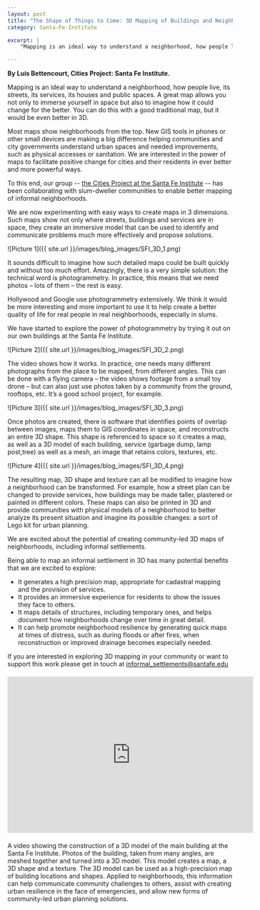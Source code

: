 ```yaml
---
layout: post
title: "The Shape of Things to Come: 3D Mapping of Buildings and Neighborhoods"
category: Santa-Fe-Institute

excerpt: |
    "Mapping is an ideal way to understand a neighborhood, how people live, its streets, its services, its houses and public spaces. A great map allows you not only to immerse yourself in space but also to imagine how it could change for the better. You can do this with a good traditional map, but it would be even better in 3D." <br/> – Luis Bettencourt, Santa Fe Institute, Principal Investigator Cities Project.

---
```


**By Luis Bettencourt, Cities Project: Santa Fe Institute.**

Mapping is an ideal way to understand a neighborhood, how people live, its streets, its services, its houses and public spaces. A great map allows you not only to immerse yourself in space but also to imagine how it could change for the better. You can do this with a good traditional map, but it would be even better in 3D.

Most maps show neighborhoods from the top. New GIS tools in phones or other small devices are making a big difference helping communities and city governments understand urban spaces and needed improvements, such as physical accesses or sanitation. We are interested in the power of maps to facilitate positive change for cities and their residents in ever better and more powerful ways.

To this end, our group -- <a href="http://www.santafe.edu/research/cities-scaling-and-sustainability/">the Cities Project at the Santa Fe Institute</a> -- has been collaborating with slum-dweller communities to enable better mapping of informal neighborhoods.

We are now experimenting with easy ways to create maps in 3 dimensions. Such maps show not only where streets, buildings and services are in space, they create an immersive model that can be used to identify and communicate problems much more effectively and propose solutions.

![Picture 1]({{ site.url }}/images/blog_images/SFI_3D_1.png)

It sounds difficult to imagine how such detailed maps could be built quickly and without too much effort. Amazingly, there is a very simple solution: the technical word is photogrammetry. In practice, this means that we need photos – lots of them – the rest is easy.

Hollywood and Google use photogrammetry extensively. We think it would be more interesting and more important to use it to help create a better quality of life for real people in real neighborhoods, especially in slums.

We have started to explore the power of photogrammetry by trying it out on our own buildings at the Santa Fe Institute.

![Picture 2]({{ site.url }}/images/blog_images/SFI_3D_2.png)

The video shows how it works. In practice, one needs many different photographs from the place to be mapped, from different angles. This can be done with a flying camera – the video shows footage from a small toy drone – but can also just use photos taken by a community from the ground, rooftops, etc. It’s a good school project, for example.

![Picture 3]({{ site.url }}/images/blog_images/SFI_3D_3.png)

Once photos are created, there is software that identifies points of overlap between images, maps them to GIS coordinates in space, and reconstructs an entire 3D shape. This shape is referenced to space so it creates a map, as well as a 3D model of each building, service (garbage dump, lamp post,tree) as well as a mesh, an image that retains colors, textures, etc.

![Picture 4]({{ site.url }}/images/blog_images/SFI_3D_4.png)

The resulting map, 3D shape and texture can all be modified to imagine how a neighborhood can be transformed. For example, how a street plan can be changed to provide services, how buildings may be made taller, plastered or painted in different colors. These maps can also be printed in 3D and provide communities with physical models of a neighborhood to better analyze its present situation and imagine its possible changes: a sort of Lego kit for urban planning.

We are excited about the potential of creating community-led 3D maps of neighborhoods, including informal settlements.

Being able to map an informal settlement in 3D has many potential benefits that we are excited to explore:

* It generates a high precision map, appropriate for cadastral mapping and the provision of services.
* It provides an immersive experience for residents to show the issues they face to others.
* It maps details of structures, including temporary ones, and helps document how neighborhoods change over time in great detail.
* It can help promote neighborhood resilience by generating quick maps at times of distress, such as during floods or after fires, when reconstruction or improved drainage becomes especially needed.

If you are interested in exploring 3D mapping in your community or want to support this work please get in touch at informal_settlements@santafe.edu

<iframe id="ytplayer" style="margin:20px auto;display:block;" type="text/html" width="550" height="350"
  src="http://www.youtube.com/embed/kYchtpM0oWQ"
  frameborder="0"></iframe>

<div class="caption">A video showing the construction of a 3D model of the main building at the Santa Fe Institute. Photos of the building, taken from many angles, are meshed together and turned into a 3D model. This model creates a map, a 3D shape and a texture. The 3D model can be used as a high-precision map of building locations and shapes. Applied to neighborhoods, this information can help communicate community challenges to others, assist with creating urban resilience in the face of emergencies, and allow new forms of community-led urban planning solutions.</div>
